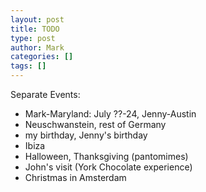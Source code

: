 ```yaml
---
layout: post
title: TODO
type: post
author: Mark
categories: []
tags: []
---
```


Separate Events:

* Mark-Maryland: July ??-24, Jenny-Austin
* Neuschwanstein, rest of Germany
* my birthday, Jenny's birthday
* Ibiza
* Halloween, Thanksgiving (pantomimes)
* John's visit (York Chocolate experience)
* Christmas in Amsterdam

